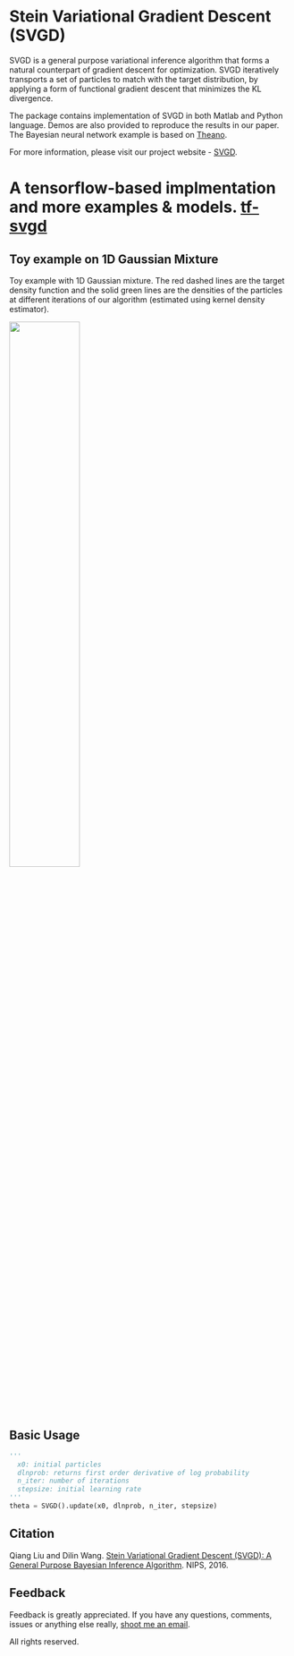 # Stein Variational Gradient Descent (SVGD)
SVGD is a general purpose variational inference algorithm that forms a natural counterpart of gradient descent for optimization. SVGD iteratively transports a set of particles to match with the target distribution, by applying a form of functional gradient descent that minimizes the KL divergence.

The package contains implementation of SVGD in both Matlab and Python language. Demos are also provided to reproduce the results in our paper. The Bayesian neural network example is based on [Theano](http://deeplearning.net/software/theano/).

For more information, please visit our project website - [SVGD](http://www.cs.dartmouth.edu/~dartml/project.html?p=vgd).

# A tensorflow-based implmentation and more examples & models. [tf-svgd](https://github.com/dilinwang820/SVGD)

## Toy example on 1D Gaussian Mixture
Toy example with 1D Gaussian mixture. The red dashed lines are the target density function and the solid green lines are the densities of the particles at different iterations of our algorithm (estimated using kernel density estimator).

<img src="data/1dgmm.gif" width="50%">

## Basic Usage
```python
'''
  x0: initial particles
  dlnprob: returns first order derivative of log probability
  n_iter: number of iterations
  stepsize: initial learning rate 
'''
theta = SVGD().update(x0, dlnprob, n_iter, stepsize)
```

## Citation
Qiang Liu and Dilin Wang. [Stein Variational Gradient Descent (SVGD): A General Purpose Bayesian Inference Algorithm](http://arxiv.org/abs/1608.04471). NIPS, 2016.

## Feedback
Feedback is greatly appreciated. If you have any questions, comments, issues or anything else really, [shoot me an email](mailto:dilin.wang.gr@dartmouth.edu).

All rights reserved.
